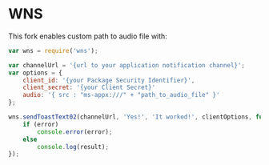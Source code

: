 WNS
===
This fork enables custom path to audio file with:

```javascript
var wns = require('wns');

var channelUrl = '{url to your application notification channel}';
var options = {
	client_id: '{your Package Security Identifier}',
	client_secret: '{your Client Secret}'
	audio: '{ src : "ms-appx:///" + "path_to_audio_file" }'
};

wns.sendToastText02(channelUrl, 'Yes!', 'It worked!', clientOptions, function(error, result) {
	if (error)
		console.error(error);
	else
		console.log(result);
});
```